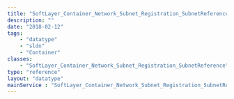 ```yaml
---
title: "SoftLayer_Container_Network_Subnet_Registration_SubnetReference"
description: ""
date: "2018-02-12"
tags:
    - "datatype"
    - "sldn"
    - "Container"
classes:
    - "SoftLayer_Container_Network_Subnet_Registration_SubnetReference"
type: "reference"
layout: "datatype"
mainService : "SoftLayer_Container_Network_Subnet_Registration_SubnetReference"
---
```

